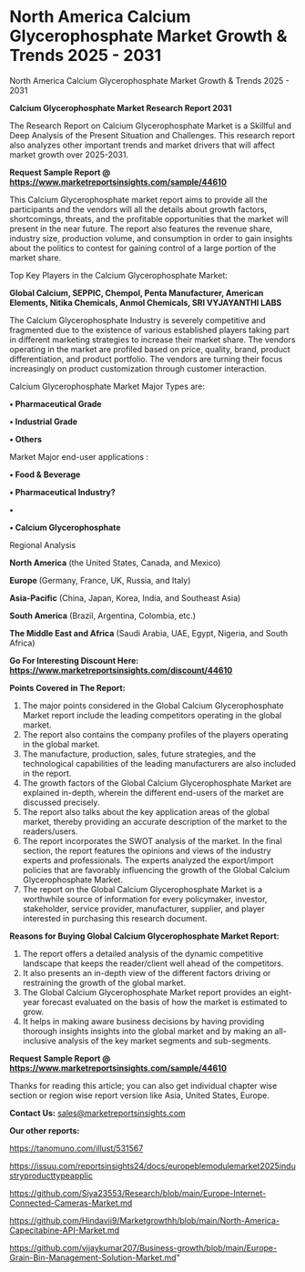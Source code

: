 # North America Calcium Glycerophosphate Market Growth & Trends 2025 - 2031
North America Calcium Glycerophosphate Market Growth & Trends 2025 - 2031

<strong>Calcium Glycerophosphate Market Research Report 2031</strong>

The Research Report on Calcium Glycerophosphate Market is a Skillful and Deep Analysis of the Present Situation and Challenges. This research report also analyzes other important trends and market drivers that will affect market growth over 2025-2031.

<strong>Request Sample Report @ <a href=https://www.marketreportsinsights.com/sample/44610>https://www.marketreportsinsights.com/sample/44610</a></strong>

This Calcium Glycerophosphate market report aims to provide all the participants and the vendors will all the details about growth factors, shortcomings, threats, and the profitable opportunities that the market will present in the near future. The report also features the revenue share, industry size, production volume, and consumption in order to gain insights about the politics to contest for gaining control of a large portion of the market share.

Top Key Players in the Calcium Glycerophosphate Market:

<strong>Global Calcium, SEPPIC, Chempol, Penta Manufacturer, American Elements, Nitika Chemicals, Anmol Chemicals, SRI VYJAYANTHI LABS</strong>

The Calcium Glycerophosphate Industry is severely competitive and fragmented due to the existence of various established players taking part in different marketing strategies to increase their market share. The vendors operating in the market are profiled based on price, quality, brand, product differentiation, and product portfolio. The vendors are turning their focus increasingly on product customization through customer interaction.

Calcium Glycerophosphate Market Major Types are:

<strong>•  Pharmaceutical Grade

•  Industrial Grade

•  Others</strong>

Market Major end-user applications :

<strong>•  Food & Beverage

•  Pharmaceutical Industry?

•  

•  Calcium Glycerophosphate</strong>

Regional Analysis

</u><strong><b>North America</b></strong> (the United States, Canada, and Mexico)

<strong><b>Europe </b></strong>(Germany, France, UK, Russia, and Italy)

<strong><b>Asia-Pacific</b></strong> (China, Japan, Korea, India, and Southeast Asia)

<strong><b>South America</b></strong> (Brazil, Argentina, Colombia, etc.)

<strong><b>The Middle East and Africa</b></strong> (Saudi Arabia, UAE, Egypt, Nigeria, and South Africa)

<strong>Go For Interesting Discount Here: <a href=https://www.marketreportsinsights.com/discount/44610>https://www.marketreportsinsights.com/discount/44610</a></strong>

<strong>Points Covered in The Report:</strong>
<ol>
  <li>The major points considered in the Global Calcium Glycerophosphate Market report include the leading competitors operating in the global market.</li>
  <li>The report also contains the company profiles of the players operating in the global market.</li>
  <li>The manufacture, production, sales, future strategies, and the technological capabilities of the leading manufacturers are also included in the report.</li>
  <li>The growth factors of the Global Calcium Glycerophosphate Market are explained in-depth, wherein the different end-users of the market are discussed precisely.</li>
  <li>The report also talks about the key application areas of the global market, thereby providing an accurate description of the market to the readers/users.</li>
  <li>The report incorporates the SWOT analysis of the market. In the final section, the report features the opinions and views of the industry experts and professionals. The experts analyzed the export/import policies that are favorably influencing the growth of the Global Calcium Glycerophosphate Market.</li>
  <li>The report on the Global Calcium Glycerophosphate Market is a worthwhile source of information for every policymaker, investor, stakeholder, service provider, manufacturer, supplier, and player interested in purchasing this research document.</li>
</ol>
<strong>Reasons for Buying Global Calcium Glycerophosphate Market Report:</strong>

<ol>
  <li>The report offers a detailed analysis of the dynamic competitive landscape that keeps the reader/client well ahead of the competitors.</li>
  <li>It also presents an in-depth view of the different factors driving or restraining the growth of the global market.</li>
  <li>The Global Calcium Glycerophosphate Market report provides an eight-year forecast evaluated on the basis of how the market is estimated to grow.</li>
  <li>It helps in making aware business decisions by having providing thorough insights insights into the global market and by making an all-inclusive analysis of the key market segments and sub-segments.</li>
</ol>
<strong>Request Sample Report @ <a href=https://www.marketreportsinsights.com/sample/44610>https://www.marketreportsinsights.com/sample/44610</a></strong>


Thanks for reading this article; you can also get individual chapter wise section or region wise report version like Asia, United States, Europe.

<strong>Contact Us:</strong>
sales@marketreportsinsights.com

<strong>Our other reports:</strong>

<a href=https://tanomuno.com/illust/531567>https://tanomuno.com/illust/531567</a>

<a href=https://issuu.com/reportsinsights24/docs/europeblemodulemarket2025industryproducttypeapplic>https://issuu.com/reportsinsights24/docs/europeblemodulemarket2025industryproducttypeapplic</a>

<a href=https://github.com/Siya23553/Research/blob/main/Europe-Internet-Connected-Cameras-Market.md>https://github.com/Siya23553/Research/blob/main/Europe-Internet-Connected-Cameras-Market.md</a>

<a href=https://github.com/Hindavii9/Marketgrowthh/blob/main/North-America-Capecitabine-API-Market.md>https://github.com/Hindavii9/Marketgrowthh/blob/main/North-America-Capecitabine-API-Market.md</a>

<a href=https://github.com/vijaykumar207/Business-growth/blob/main/Europe-Grain-Bin-Management-Solution-Market.md>https://github.com/vijaykumar207/Business-growth/blob/main/Europe-Grain-Bin-Management-Solution-Market.md</a>"

